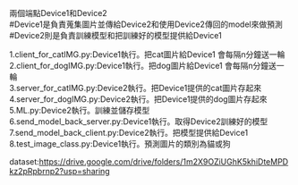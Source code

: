 兩個端點Device1和Device2 \
#Device1是負責蒐集圖片並傳給Device2和使用Device2傳回的model來做預測 \
#Device2則是負責訓練模型和把訓練好的模型提供給Device1

1.client_for_catIMG.py:Device1執行。把cat圖片給Device1 會每隔n分鐘送一輪 \
2.client_for_dogIMG.py:Device1執行。把dog圖片給Device1 會每隔n分鐘送一輪 \
3.server_for_catIMG.py:Device2執行。把Device1提供的cat圖片存起來 \
4.server_for_dogIMG.py:Device2執行。把Device1提供的dog圖片存起來 \
5.ML.py:Device2執行。訓練並儲存模型 \
6.send_model_back_server.py:Device1執行。取得Device2訓練好的模型 \
7.send_model_back_client.py:Device2執行。把模型提供給Device1 \
8.test_image_class.py:Device1執行。預測圖片的類別為貓或狗

dataset:https://drive.google.com/drive/folders/1m2X9OZiUGhK5khiDteMPDkz2pRpbrnp2?usp=sharing

